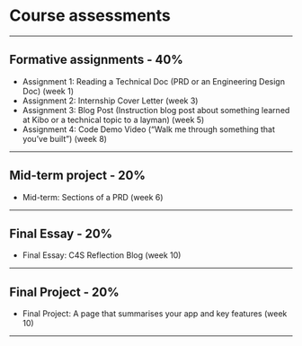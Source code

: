 # Course assessments

---

## Formative assignments - 40%

- Assignment 1: Reading a Technical Doc (PRD or an Engineering Design Doc) (week 1)
- Assignment 2: Internship Cover Letter (week 3)
- Assignment 3: Blog Post (Instruction blog post about something learned at Kibo or a technical topic to a layman) (week 5)
- Assignment 4: Code Demo Video (“Walk me through something that you’ve built”) (week 8)

---

## Mid-term project - 20%

- Mid-term: Sections of a PRD (week 6)

---

## Final Essay - 20%

- Final Essay: C4S Reflection Blog (week 10)

---

## Final Project - 20%

- Final Project: A page that summarises your app and key features (week 10)

---